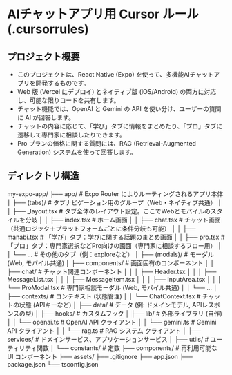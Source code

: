 # AIチャットアプリ用 Cursor ルール (.cursorrules)

## プロジェクト概要

- このプロジェクトは、React Native (Expo) を使って、多機能AIチャットアプリを開発するものです。
- Web 版 (Vercel にデプロイ) とネイティブ版 (iOS/Android) の両方に対応し、可能な限りコードを共有します。
- チャット機能では、OpenAI と Gemini の API を使い分け、ユーザーの質問に AI が回答します。
- チャットの内容に応じて、「学び」タブに情報をまとめたり、「プロ」タブに遷移して専門家に相談したりできます。
- Pro プランの価格に関する質問には、RAG (Retrieval-Augmented Generation) システムを使って回答します。

## ディレクトリ構造

my-expo-app/
├── app/ # Expo Router によりルーティングされるアプリ本体
│ ├── (tabs)/ # タブナビゲーション用のグループ（Web・ネイティブ共通）
│ │ ├── _layout.tsx # タブ全体のレイアウト設定。ここでWebとモバイルのスタイルを分岐
│ │ ├── index.tsx # ホーム画面
│ │ ├── chat.tsx # チャット画面（共通ロジック＋プラットフォームごとに条件分岐も可能）
│ │ ├── manabi.tsx # 「学び」タブ：学びに関する話題のまとめ画面
│ │ ├── pro.tsx # 「プロ」タブ：専門家選択などPro向けの画面（専門家に相談するフロー用）
│ │ └── ... # その他のタブ（例：exploreなど）
│ ├── (modals)/ # モーダル (Web, モバイル共通)
│ ├── components/ # 画面固有のコンポーネント
│ │ ├── chat/ # チャット関連コンポーネント
│ │ │ ├── Header.tsx
│ │ │ ├── MessageList.tsx
│ │ │ ├── MessageItem.tsx
│ │ │ ├── InputArea.tsx
│ │ │ └── ProModal.tsx # 専門家相談モーダル (Web, モバイル共通)
│ │ └── ...
│ ├── contexts/ # コンテキスト (状態管理)
│ │ └── ChatContext.tsx # チャットの状態 (APIキーなど)
│ ├── data/ # データ (例: ドメインモデル, APIレスポンスの型)
│ ├── hooks/ # カスタムフック
│ ├── lib/ # 外部ライブラリ (自作)
│ │ └── openai.ts # OpenAI API クライアント
│ │ └── gemini.ts # Gemini API クライアント
│ │ └── rag.ts # RAG システム クライアント
│ ├── services/ # ドメインサービス、アプリケーションサービス
│ ├── utils/ # ユーティリティ関数
│ └── constants/ # 定数
├── components/ # 再利用可能な UI コンポーネント
├── assets/
├── .gitignore
├── app.json
├── package.json
└── tsconfig.json